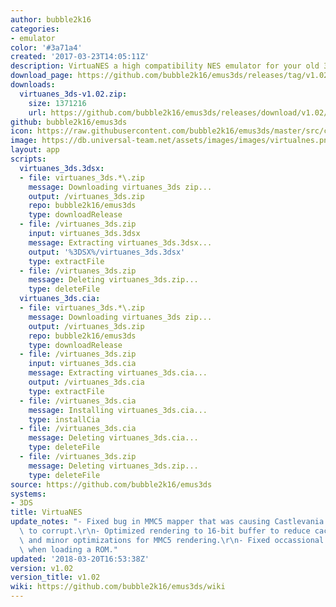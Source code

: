 ```yaml
---
author: bubble2k16
categories:
- emulator
color: '#3a71a4'
created: '2017-03-23T14:05:11Z'
description: VirtuaNES a high compatibility NES emulator for your old 3DS or 2DS.
download_page: https://github.com/bubble2k16/emus3ds/releases/tag/v1.02
downloads:
  virtuanes_3ds-v1.02.zip:
    size: 1371216
    url: https://github.com/bubble2k16/emus3ds/releases/download/v1.02/virtuanes_3ds-v1.02.zip
github: bubble2k16/emus3ds
icon: https://raw.githubusercontent.com/bubble2k16/emus3ds/master/src/cores/virtuanes/assets/icon.png
image: https://db.universal-team.net/assets/images/images/virtualnes.png
layout: app
scripts:
  virtuanes_3ds.3dsx:
  - file: virtuanes_3ds.*\.zip
    message: Downloading virtuanes_3ds zip...
    output: /virtuanes_3ds.zip
    repo: bubble2k16/emus3ds
    type: downloadRelease
  - file: /virtuanes_3ds.zip
    input: virtuanes_3ds.3dsx
    message: Extracting virtuanes_3ds.3dsx...
    output: '%3DSX%/virtuanes_3ds.3dsx'
    type: extractFile
  - file: /virtuanes_3ds.zip
    message: Deleting virtuanes_3ds.zip...
    type: deleteFile
  virtuanes_3ds.cia:
  - file: virtuanes_3ds.*\.zip
    message: Downloading virtuanes_3ds zip...
    output: /virtuanes_3ds.zip
    repo: bubble2k16/emus3ds
    type: downloadRelease
  - file: /virtuanes_3ds.zip
    input: virtuanes_3ds.cia
    message: Extracting virtuanes_3ds.cia...
    output: /virtuanes_3ds.cia
    type: extractFile
  - file: /virtuanes_3ds.cia
    message: Installing virtuanes_3ds.cia...
    type: installCia
  - file: /virtuanes_3ds.cia
    message: Deleting virtuanes_3ds.cia...
    type: deleteFile
  - file: /virtuanes_3ds.zip
    message: Deleting virtuanes_3ds.zip...
    type: deleteFile
source: https://github.com/bubble2k16/emus3ds
systems:
- 3DS
title: VirtuaNES
update_notes: "- Fixed bug in MMC5 mapper that was causing Castlevania 3's graphics\
  \ to corrupt.\r\n- Optimized rendering to 16-bit buffer to reduce cache misses,\
  \ and minor optimizations for MMC5 rendering.\r\n- Fixed occassional crashing bug\
  \ when loading a ROM."
updated: '2018-03-20T16:53:38Z'
version: v1.02
version_title: v1.02
wiki: https://github.com/bubble2k16/emus3ds/wiki
---
```

